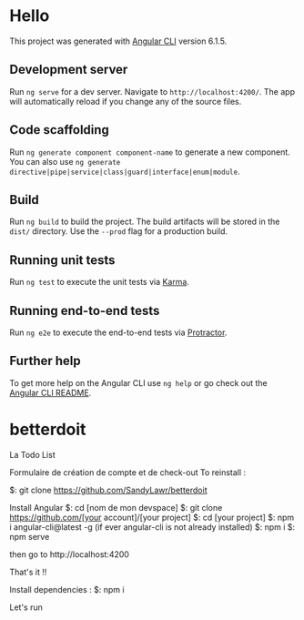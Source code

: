 # Hello

This project was generated with [Angular CLI](https://github.com/angular/angular-cli) version 6.1.5.

## Development server

Run `ng serve` for a dev server. Navigate to `http://localhost:4200/`. The app will automatically reload if you change any of the source files.

## Code scaffolding

Run `ng generate component component-name` to generate a new component. You can also use `ng generate directive|pipe|service|class|guard|interface|enum|module`.

## Build

Run `ng build` to build the project. The build artifacts will be stored in the `dist/` directory. Use the `--prod` flag for a production build.

## Running unit tests

Run `ng test` to execute the unit tests via [Karma](https://karma-runner.github.io).

## Running end-to-end tests

Run `ng e2e` to execute the end-to-end tests via [Protractor](http://www.protractortest.org/).

## Further help

To get more help on the Angular CLI use `ng help` or go check out the [Angular CLI README](https://github.com/angular/angular-cli/blob/master/README.md).
# betterdoit
La Todo List

Formulaire de création de compte et de check-out
To reinstall :

$: git clone https://github.com/SandyLawr/betterdoit

Install Angular
$: cd [nom de mon devspace]
$: git clone https://github.com/[your account]/[your project]
$: cd [your project]
$: npm i angular-cli@latest -g (if ever angular-cli is not already installed)
$: npm i
$: npm serve

then go to http://localhost:4200

That's it !!

Install dependencies :
$: npm i

Let's run
